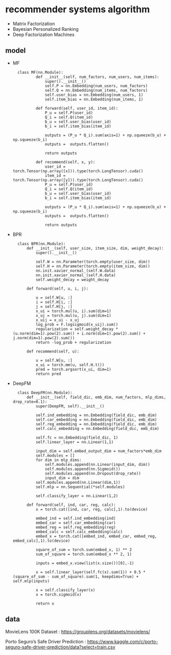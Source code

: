 # recommender systems algorithm
* Matrix Factorization
* Bayesian Personalized Ranking
* Deep Factorization Machines


## model
* MF

        class MF(nn.Module):
                def __init__(self, num_factors, num_users, num_items):
                    super().__init__()
                    self.P = nn.Embedding(num_users, num_factors)
                    self.Q = nn.Embedding(num_items, num_factors)
                    self.user_bias = nn.Embedding(num_users, 1)
                    self.item_bias = nn.Embedding(num_items, 1)

                def forward(self, user_id, item_id):
                    P_u = self.P(user_id)
                    Q_i = self.Q(item_id)
                    b_u = self.user_bias(user_id)
                    b_i = self.item_bias(item_id)

                    outputs = (P_u * Q_i).sum(axis=1) + np.squeeze(b_u) + np.squeeze(b_i)
                    outputs =  outputs.flatten()

                    return outputs

                def recommend(self, x, y):
                    user_id = torch.Tensor(np.array([x])).type(torch.LongTensor).cuda()
                    item_id = torch.Tensor(np.array([y])).type(torch.LongTensor).cuda()
                    P_u = self.P(user_id)
                    Q_i = self.Q(item_id)
                    b_u = self.user_bias(user_id)
                    b_i = self.item_bias(item_id)

                    outputs = (P_u * Q_i).sum(axis=1) + np.squeeze(b_u) + np.squeeze(b_i)
                    outputs =  outputs.flatten()

                    return outputs
            
* BPR

        class BPR(nn.Module):
            def __init__(self, user_size, item_size, dim, weight_decay):
                super().__init__()

                self.W = nn.Parameter(torch.empty(user_size, dim))
                self.H = nn.Parameter(torch.empty(item_size, dim))
                nn.init.xavier_normal_(self.W.data)
                nn.init.xavier_normal_(self.H.data)
                self.weight_decay = weight_decay

            def forward(self, u, i, j):

                u = self.W[u, :]
                i = self.H[i, :]
                j = self.H[j, :]
                x_ui = torch.mul(u, i).sum(dim=1)
                x_uj = torch.mul(u, j).sum(dim=1)
                x_uij = x_ui - x_uj
                log_prob = F.logsigmoid(x_uij).sum()
                regularization = self.weight_decay * (u.norm(dim=1).pow(2).sum() + i.norm(dim=1).pow(2).sum() + j.norm(dim=1).pow(2).sum())
                return -log_prob + regularization

            def recommend(self, u):

                u = self.W[u, :]
                x_ui = torch.mm(u, self.H.t())
                pred = torch.argsort(x_ui, dim=1)
                return pred
* DeepFM

        class DeepFM(nn.Module):
            def __init__(self, field_dic, emb_dim, num_factors, mlp_dims, drop_rate=0.1):
                super(DeepFM, self).__init__()

                self.ind_embedding = nn.Embedding(field_dic, emb_dim)
                self.car_embedding = nn.Embedding(field_dic, emb_dim)
                self.reg_embedding = nn.Embedding(field_dic, emb_dim)
                self.calc_embedding = nn.Embedding(field_dic, emb_dim)

                self.fc = nn.Embedding(field_dic, 1)
                self.linear_layer = nn.Linear(1,1)

                input_dim = self.embed_output_dim = num_factors*emb_dim
                self.modules = []
                for dim in mlp_dims:      
                    self.modules.append(nn.Linear(input_dim, dim))
                    self.modules.append(nn.Sigmoid())
                    self.modules.append(nn.Dropout(drop_rate))
                    input_dim = dim
                self.modules.append(nn.Linear(dim,1))
                self.mlp = nn.Sequential(*self.modules)

                self.classify_layer = nn.Linear(1,2)

            def forward(self, ind, car, reg, calc):
                x = torch.cat([ind, car, reg, calc],1).to(device)

                embed_ind = self.ind_embedding(ind)
                embed_car = self.car_embedding(car)
                embed_reg = self.reg_embedding(reg)
                embed_calc = self.calc_embedding(calc)
                embed_x = torch.cat([embed_ind, embed_car, embed_reg, embed_calc],1).to(device)

                square_of_sum = torch.sum(embed_x, 1) ** 2
                sum_of_square = torch.sum(embed_x ** 2, 1)

                inputs = embed_x.view(list(x.size())[0],-1)

                x = self.linear_layer(self.fc(x).sum(1)) + 0.5 * (square_of_sum - sum_of_square).sum(1, keepdims=True) + self.mlp(inputs)

                x = self.classify_layer(x)
                x = torch.sigmoid(x)

                return x
    
## data

MovieLens 100K Dataset : https://grouplens.org/datasets/movielens/

Porto Seguro’s Safe Driver Prediction : https://www.kaggle.com/c/porto-seguro-safe-driver-prediction/data?select=train.csv
